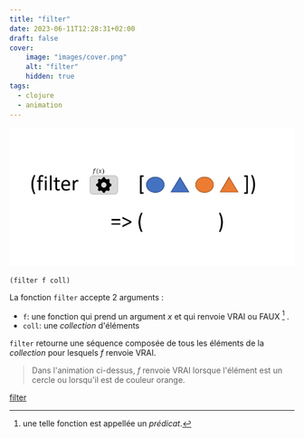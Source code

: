 ```yaml
---
title: "filter"
date: 2023-06-11T12:28:31+02:00
draft: false
cover:
    image: "images/cover.png"
    alt: "filter"
    hidden: true
tags:
  - clojure    
  - animation      
---
```


![filter](./images/filter.gif)

```
(filter f coll)
```
La fonction `filter` accepte 2 arguments : 
- `f`: une fonction qui prend un argument *x* et qui renvoie VRAI ou FAUX [^1] .
- `coll`: une *collection* d'éléments

`filter` retourne une séquence composée de tous les éléments de la *collection* pour lesquels *f* renvoie VRAI.

> Dans l'animation ci-dessus, *f* renvoie VRAI lorsque l'élément est un cercle ou lorsqu'il est de couleur orange.

[filter](https://clojuredocs.org/clojure.core/filter)

[^1]: une telle fonction est appellée un *prédicat*.




